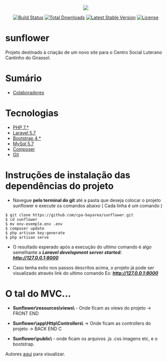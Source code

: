 <p align="center"><img src="https://laravel.com/assets/img/components/logo-laravel.svg"></p>

<p align="center">
<a href="https://travis-ci.org/laravel/framework"><img src="https://travis-ci.org/laravel/framework.svg" alt="Build Status"></a>
<a href="https://packagist.org/packages/laravel/framework"><img src="https://poser.pugx.org/laravel/framework/d/total.svg" alt="Total Downloads"></a>
<a href="https://packagist.org/packages/laravel/framework"><img src="https://poser.pugx.org/laravel/framework/v/stable.svg" alt="Latest Stable Version"></a>
<a href="https://packagist.org/packages/laravel/framework"><img src="https://poser.pugx.org/laravel/framework/license.svg" alt="License"></a>
</p>

# sunflower
Projeto destinado à criação de um novo site para o Centro Social Luterano Cantinho do Girassol.

# Sumário
* [Colaboradores](AUTHORS.md)


# Tecnologias

* [PHP 7.*](http://php.net/)
* [Laravel 5.7](https://laravel.com/docs/5.7) 
* [Bootstrap 4.*](https://getbootstrap.com/docs/4.1/getting-started/download/)
* [MySql 5.7](https://www.mysql.com/)
* [Composer](https://getcomposer.org/download/)
* [Git](https://git-scm.com/download/win)

# Instruções de instalação das dependências do projeto

* Navegue <b>pelo terminal do git</b> até a pasta que deseja colocar o projeto sunflower e execute os comandos abaixo ( Cada linha é um comando ) 

```
$ git clone https://github.com/cpa-bayarea/sunflower.git
$ cd sunflower
$ mv env-exemple.env .env
$ composer update
$ php artisan key:generate
$ php artisan serve
```

* O resultado esperado após a execução do ultimo comando é algo semelhante a <i><b>Laravel development server started: http://127.0.0.1:8000</b></i>

* Caso tenha exito nos passos descritos acima, o projeto já pode ser visualizado através link do ultimo comando Ex: <i><b>http://127.0.0.1:8000</b></i>
  

<h1>O tal do MVC...</h1>

* <b>Sunflower\resources\views\ </b> - Onde ficam as views do projeto -> FRONT END 

* <b>Sunflower\app\Http\Controllers\ </b> -> Onde ficam as controllers do projeto -> BACK END C

* <b>Sunflower\public\ </b> - onde ficam os arquivos .js .css imagens etc, e o bootstrap.

Autores [aqui](docs/AUTHORS.md) para visualizar.